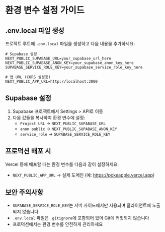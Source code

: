 # 환경 변수 설정 가이드

## .env.local 파일 생성

프로젝트 루트에 `.env.local` 파일을 생성하고 다음 내용을 추가하세요:

```env
# Supabase 설정
NEXT_PUBLIC_SUPABASE_URL=your_supabase_url_here
NEXT_PUBLIC_SUPABASE_ANON_KEY=your_supabase_anon_key_here
SUPABASE_SERVICE_ROLE_KEY=your_supabase_service_role_key_here

# 앱 URL (CORS 설정용)
NEXT_PUBLIC_APP_URL=http://localhost:3000
```

## Supabase 설정

1. Supabase 프로젝트에서 Settings > API로 이동
2. 다음 값들을 복사하여 환경 변수에 설정:
   - `Project URL` → `NEXT_PUBLIC_SUPABASE_URL`
   - `anon public` → `NEXT_PUBLIC_SUPABASE_ANON_KEY`
   - `service_role` → `SUPABASE_SERVICE_ROLE_KEY`

## 프로덕션 배포 시

Vercel 등에 배포할 때는 환경 변수를 다음과 같이 설정하세요:

- `NEXT_PUBLIC_APP_URL` → 실제 도메인 (예: https://pokeapple.vercel.app)

## 보안 주의사항

- `SUPABASE_SERVICE_ROLE_KEY`는 서버 사이드에서만 사용되며 클라이언트에 노출되지 않습니다
- `.env.local` 파일은 `.gitignore`에 포함되어 있어 Git에 커밋되지 않습니다
- 프로덕션에서는 환경 변수를 안전하게 관리하세요
